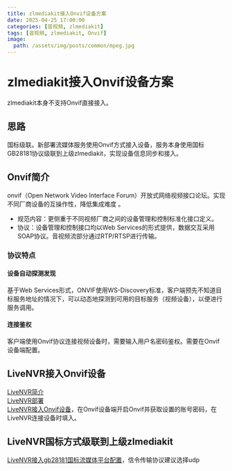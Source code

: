 ```yaml
---
title: zlmediakit接入Onvif设备方案
date: 2025-04-25 17:00:00
categories: [音视频, zlmediakit]
tags: [音视频, zlmediakit, Onvif]
image:
  path: /assets/img/posts/common/mpeg.jpg
---
```


# zlmediakit接入Onvif设备方案
zlmediakit本身不支持Onvif直接接入。

## 思路
国标级联。新部署流媒体服务使用Onvif方式接入设备，服务本身使用国标GB28181协议级联到上级zlmediakit，实现设备信息同步和接入。

## Onvif简介
onvif（Open Network Video Interface Forum）开放式网络视频接口论坛。实现不同厂商设备的互操作性，降低集成难度 。  
+ 规范内容：更侧重于不同视频厂商之间的设备管理和控制标准化接口定义。
+ 协议：设备管理和控制接口均以Web Services的形式提供，数据交互采用SOAP协议。音视频流部分通过RTP/RTSP进行传输。

### 协议特点
#### 设备自动探测发现
基于Web Services形式，ONVIF使用WS-Discovery标准，客户端预先不知道目标服务地址的情况下，可以动态地探测到可用的目标服务（视频设备），以便进行服务调用。

#### 连接鉴权
客户端使用Onvif协议连接视频设备时，需要输入用户名密码鉴权。需要在Onvif设备端配置。

## LiveNVR接入Onvif设备
[LiveNVR简介](https://www.liveqing.com/docs/manuals/LiveNVR.html#%E7%AE%80%E4%BB%8B)   
[LiveNVR部署](https://www.liveqing.com/docs/manuals/LiveNVR.html#%E9%83%A8%E7%BD%B2%E5%90%AF%E5%8A%A8)   
[LiveNVR接入Onvif设备](https://www.liveqing.com/docs/manuals/LiveNVR.html#%E9%80%9A%E9%81%93%E9%85%8D%E7%BD%AE-onvif%E6%8E%A5%E5%85%A5)，在Onvif设备端开启Onvif并获取设置的账号密码，在LiveNVR连接设备时填入。

## LiveNVR国标方式级联到上级zlmediakit
[LiveNVR接入gb28181国标流媒体平台配置](https://www.liveqing.com/docs/manuals/LiveNVR.html#%E6%8E%A5%E5%85%A5gb28181%E5%9B%BD%E6%A0%87%E6%B5%81%E5%AA%92%E4%BD%93%E5%B9%B3%E5%8F%B0)，信令传输协议建议选择udp